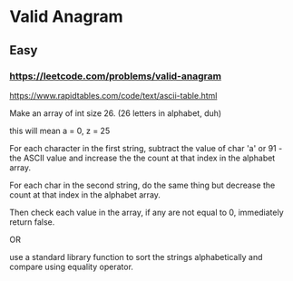 # Valid Anagram
## Easy
### https://leetcode.com/problems/valid-anagram

https://www.rapidtables.com/code/text/ascii-table.html

Make an array of int size 26. (26 letters in alphabet, duh) 

this will mean a = 0, z = 25

For each character in the first string, subtract the value of char 'a' or 91 - the ASCII value
and increase the the count at that index in the alphabet array.

For each char in the second string, do the same thing but decrease the count at that index
in the alphabet array.

Then check each value in the array, if any are not equal to 0, immediately return false.


OR

use a standard library function to sort the strings alphabetically and compare using equality operator.


